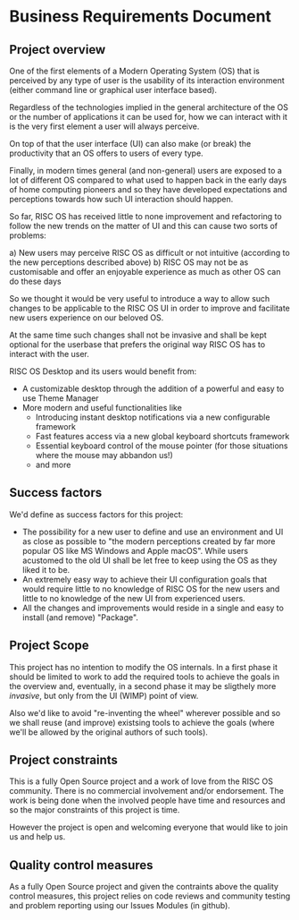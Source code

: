 # Business Requirements Document

## Project overview

One of the first elements of a Modern Operating System (OS) that is perceived by any type of user is the usability of its interaction environment (either command line or graphical user interface based).

Regardless of the technologies implied in the general architecture of the OS or the number of applications it can be used for, how we can interact with it is the very first element a user will always perceive.

On top of that the user interface (UI) can also make (or break) the productivity that an OS offers to users of every type.

Finally, in modern times general (and non-general) users are exposed to a lot of different OS compared to what used to happen back in the early days of home computing pioneers and so they have developed expectations and perceptions towards how such UI interaction should happen.

So far, RISC OS has received little to none improvement and refactoring to follow the new trends on the matter of UI and this can cause two sorts of problems:

a) New users may perceive RISC OS as difficult or not intuitive (according to the new perceptions described above)
b) RISC OS may not be as customisable and offer an enjoyable experience as much as other OS can do these days

So we thought it would be very useful to introduce a way to allow such changes to be applicable to the RISC OS UI in order to improve and facilitate new users experience on our beloved OS.

At the same time such changes shall not be invasive and shall be kept optional for the userbase that prefers the original way RISC OS has to interact with the user.

RISC OS Desktop and its users would benefit from:
- A customizable desktop through the addition of a powerful and easy to use Theme Manager
- More modern and useful functionalities like 
  - Introducing instant desktop notifications via a new configurable framework
  - Fast features access via a new global keyboard shortcuts framework
  - Essential keyboard control of the mouse pointer (for those situations where the mouse may abbandon us!)
  - and more 

## Success factors

We'd define as success factors for this project:
- The possibility for a new user to define and use an environment and UI as close as possible to "the modern perceptions created by far more popular OS like MS Windows and Apple macOS". While users acustomed to the old UI shall be let free to keep using the OS as they liked it to be.
- An extremely easy way to achieve their UI configuration goals that would require little to no knowledge of RISC OS for the new users and little to no knowledge of the new UI from experienced users.
- All the changes and improvements would reside in a single and easy to install (and remove) "Package". 

## Project Scope

This project has no intention to modify the OS internals. In a first phase it should be limited to work to add the required tools to achieve the goals in the overview and, eventually, in a second phase it may be sligthely more *invasive*, but only from the UI (WIMP) point of view.

Also we'd like to avoid "re-inventing the wheel" wherever possible and so we shall reuse (and improve) existsing tools to achieve the goals (where we'll be allowed by the original authors of such tools).

## Project constraints

This is a fully Open Source project and a work of love from the RISC OS community. There is no commercial involvement and/or endorsement. The work is being done when the involved people have time and resources and so the major constraints of this project is time.

However the project is open and welcoming everyone that would like to join us and help us.

## Quality control measures

As a fully Open Source project and given the contraints above the quality control measures, this project relies on code reviews and community testing and problem reporting using our Issues Modules (in github).
 

